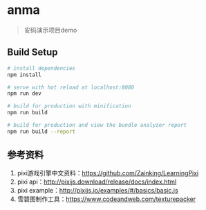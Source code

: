 # anma

> 安码演示项目demo

## Build Setup

``` bash
# install dependencies
npm install

# serve with hot reload at localhost:8080
npm run dev

# build for production with minification
npm run build

# build for production and view the bundle analyzer report
npm run build --report
```

## 参考资料
1. pixi游戏引擎中文资料：https://github.com/Zainking/LearningPixi
2. pixi api：http://pixijs.download/release/docs/index.html
3. pixi example：http://pixijs.io/examples/#/basics/basic.js
4. 雪碧图制作工具：https://www.codeandweb.com/texturepacker


